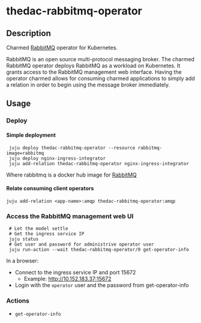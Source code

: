 # thedac-rabbitmq-operator

## Description

Charmed [RabbitMQ][rabbitmq-upstream] operator for Kubernetes.

RabbitMQ is an open source multi-protocol messaging broker. The charmed
RabbitMQ operator deploys RabbitMQ as a workload on Kubernetes. It grants
access to the RabbitMQ management web interface. Having the operator charmed
allows for consuming charmed applications to simply add a relation in order to
begin using the message broker immediately.


## Usage

### Deploy

#### Simple deployment

```
 juju deploy thedac-rabbitmq-operator --resource rabbitmq-image=rabbitmq
 juju deploy nginx-ingress-integrator
 juju add-relation thedac-rabbitmq-operator nginx-ingress-integrator
```
Where rabbitmq is a docker hub image for [RabbitMQ][rabbitmq-docker-image]

#### Relate consuming client operators

```
juju add-relation <app-name>:amqp thedac-rabbitmq-operator:amqp
```

### Access the RabbitMQ management web UI

```
 # Let the model settle
 # Get the ingress service IP
 juju status
 # Get user and password for administrive operator user
 juju run-action --wait thedac-rabbitmq-operator/0 get-operator-info
```
 
In a browser:
* Connect to the ingress service IP and port 15672 
  * Example: http://10.152.183.37:15672
* Login with the `operator` user and the password from get-operator-info

### Actions

* `get-operator-info`


<!-- LINKS -->
[rabbitmq-upstream]: https://www.rabbitmq.com/
[rabbitmq-docker-image]: https://hub.docker.com/_/rabbitmq
